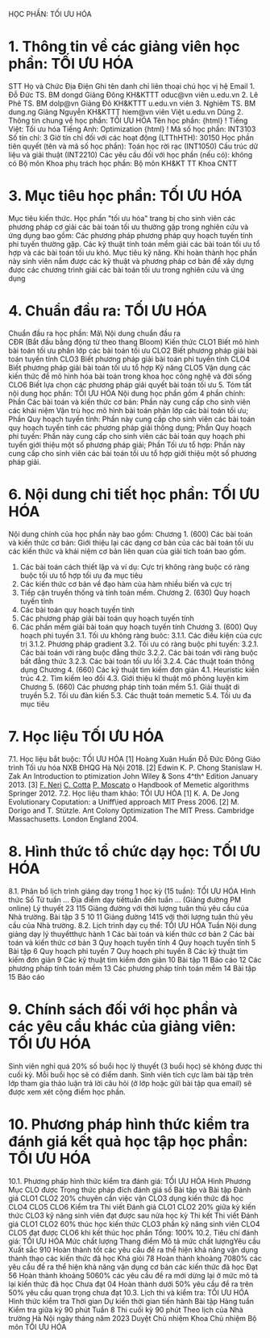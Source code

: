 HỌC PHẦN: TỐI ƯU HÓA
# 1. Thông tin về các giảng viên học phần: TỐI ƯU HÓA
STT Họ và Chức Địa Điện Ghi tên danh chỉ liên thoại chú học vị hệ Email 1. Đỗ Đức TS. BM dongd Giảng Đông KH&KTTT oduc\@vn viên u.edu.vn 2. Lê Phê TS. BM dolp\@vn Giảng Đô KH&KTTT u.edu.vn viên 3. Nghiêm TS. BM dung.ng Giảng Nguyễn KH&KTTT hiem\@vn viên Việt u.edu.vn Dũng 2. Thông tin chung về học phần: TỐI ƯU HÓA Tên học phần:
{html}
! Tiếng Việt: Tối ưu hóa Tiếng Anh: Optimization
{html}
! Mã số học phần: INT3103 Số tín chỉ: 3 Giờ tín chỉ đối với các hoạt động (LTThHTH): 30150 Học phần tiên quyết (tên và mã số học phần): Toán học rời rạc
(INT1050) Cấu trúc dữ liệu và giải thuật (INT2210) Các yêu cầu đối với học phần (nếu có): không có Bộ môn Khoa phụ trách học phần: Bộ môn KH&KT TT Khoa CNTT
# 3. Mục tiêu học phần: TỐI ƯU HÓA
Mục tiêu kiến thức. Học phần "tối ưu hóa" trang bị cho sinh viên các phương pháp cơ giải các bài toán tối ưu thường gặp trong nghiên cứu và ứng dụng bao gồm: Các phương pháp phương pháp quy hoạch tuyến tính phi tuyến thường gặp. Các kỹ thuật tính toán mềm giải các bài toán tối ưu tổ hợp và các bài toán tối ưu khó. 
Mục tiêu kỹ năng. Khi hoàn thành học phần này sinh viên nắm được các kỹ thuật và phương pháp cơ bản để xây dựng được các chương trình giải các bài toán tối ưu trong nghiên cứu và ứng dụng
# 4. Chuẩn đầu ra: TỐI ƯU HÓA
Chuẩn đầu ra học phần: Mã\ Nội dung chuẩn đầu ra\
CĐR (Bắt đầu bằng động từ theo thang Bloom) Kiến thức
CLO1 Biết mô hình bài toán tối ưu phân lớp các bài toán tối ưu
CLO2 Biết phương pháp giải bài toán tuyến tính
CLO3 Biết phương pháp giải bài toán phi tuyến tính
CLO4 Biết phương pháp giải bài toán tối ưu tổ hợp
Kỹ năng
CLO5 Vận dụng các kiến thức để mô hình hóa bài toán trong khoa học công nghệ và đời sống
CLO6 Biết lựa chọn các phương pháp giải quyết bài toán tối ưu 5. Tóm tắt nội dung học phần: TỐI ƯU HÓA
Nội dung học phần gồm 4 phần chính:
Phần Các bài toán và kiến thức cơ bản: Phần này cung cấp cho sinh viên
các khái niệm Vận trù học mô hình bài toán phân lớp các bài toán tối
ưu;
Phần Quy hoạch tuyến tính: Phần này cung cấp cho sinh viên các bài toán
quy hoạch tuyến tính các phương pháp giải thông dụng;
Phần Quy hoạch phi tuyến: Phần này cung cấp cho sinh viên các bài toán
quy hoạch phi tuyến giới thiệu một số phương pháp giải;
Phần Tối ưu tổ hợp: Phần này cung cấp cho sinh viên các bài toán tối ưu
tổ hợp giới thiệu một số phương pháp giải.
# 6. Nội dung chi tiết học phần: TỐI ƯU HÓA
Nội dung chính của học phần này bao gồm: Chương 1. (600) Các bài toán và kiến thức cơ bản: Giới thiệu lại các dạng cơ bản của các bài toán tối ưu các kiến thức và khái niệm cơ bản liên quan của giải tích toán bao gồm.
1. Các bài toán cách thiết lập và ví dụ: Cực trị không ràng buộc có ràng buộc tối ưu tổ hợp tối ưu đa mục tiêu
2. Các kiến thức cơ bản về đạo hàm của hàm nhiều biến và cực trị
3. Tiếp cận truyền thống và tính toán mềm. Chương 2. (630) Quy hoạch tuyến tính
1. Các bài toán quy hoạch tuyến tính
2. Các phương pháp giải bài toán quy hoạch tuyến tính
3. Các phần mềm giải bài toán quy hoạch tuyến tính Chương 3. (600) Quy hoạch phi tuyến
3.1. Tối ưu không ràng buôc: 
3.1.1. Các điều kiện của cực trị 
3.1.2. Phương pháp gradient
3.2. Tối ưu có ràng buộc phi tuyến: 
3.2.1. Các bài toán với ràng buộc đẳng thức 
3.2.2. Các bài toán với ràng buộc bất đẳng thức 
3.2.3. Các bài toán tối ưu lồi 
3.2.4. Các thuật toán thông dụng 
Chương 4. (660) Các kỹ thuật tìm kiếm đơn giản 
4.1. Heuristic kiến trúc 
4.2. Tìm kiếm leo đồi 
4.3. Giới thiệu kĩ thuật mô phỏng luyện kim 
Chương 5. (660) Các phương pháp tính toán mềm 
5.1. Giải thuật di truyền 
5.2. Tối ưu đàn kiến 
5.3. Các thuật toán memetic 
5.4. Tối ưu đa mục tiêu
# 7. Học liệu TỐI ƯU HÓA
7.1. Học liệu bắt buộc: TỐI ƯU HÓA \[1\] Hoàng Xuân Huấn Đỗ Đức Đông Giáo trình Tối ưu hóa NXB ĐHQG Hà
Nội 2018.
\[2\] Edwin K. P. Chong Stanislaw H. Zak An Introduction to
ptimization John Wiley & Sons 4^th^ Edition January 2013.
\[3\] [F.
Neri](http:link.springer.comsearch?facetauthor%22FerranteNeri%22)
[C.
Cotta](http:link.springer.comsearch?facetauthor%22CarlosCotta%22)
[P.
Moscato](http:link.springer.comsearch?facetauthor%22PabloMoscato%22)
o Handbook of Memetic algorithms Springer 2012.
7.2. Học liệu tham khảo: TỐI ƯU HÓA \[1\] K. A. De Jong Evolutionary Coputation: a Uniff\\ied approach MIT
Press 2006.
\[2\] M. Dorigo and T. Stützle. Ant Colony Optimization The MIT Press.
Cambridge Massachusetts. London England 2004.
# 8. Hình thức tổ chức dạy học: TỐI ƯU HÓA
8.1. Phân bổ lịch trình giảng dạy trong 1 học kỳ (15 tuần): TỐI ƯU HÓA Hình thức Số Từ tuần ... Địa điểm dạy tiếttuần đến tuần ... (Giảng đường PM online) Lý thuyết 23 115 Giảng đường với thời lượng tuân thủ yêu cầu của Nhà trường. Bài tập 3 5 10 11 Giảng đường 1415 với thời lượng tuân thủ yêu cầu của Nhà trường. 8.2. Lịch trình dạy cụ thể: TỐI ƯU HÓA Tuần Nội dung giảng dạy lý thuyếtthực hành 1 Các bài toán và kiến thức cơ bản
2 Các bài toán và kiến thức cơ bản
3 Quy hoạch tuyến tính
4 Quy hoạch tuyến tính
5 Bài tập
6 Quy hoạch phi tuyến
7 Quy hoạch phi tuyến
8 Các kỹ thuật tìm kiếm đơn giản
9 Các kỹ thuật tìm kiếm đơn giản
10 Bài tập
11 Báo cáo
12 Các phương pháp tính toán mềm
13 Các phương pháp tính toán mềm
14 Bài tập
15 Báo cáo
# 9. Chính sách đối với học phần và các yêu cầu khác của giảng viên: TỐI ƯU HÓA
Sinh viên nghỉ quá 20% số buổi học lý thuyết (3 buổi học) sẽ không được thi cuối kỳ. Mỗi buổi học sẽ có điểm danh. Sinh viên tích cực làm bài tập trên lớp tham gia thảo luận trả lời câu hỏi (ở lớp hoặc gửi bài tập qua email) sẽ được xem xét cộng điểm học phần.
# 10. Phương pháp hình thức kiểm tra đánh giá kết quả học tập học phần: TỐI ƯU HÓA
10.1. Phương pháp hình thức kiểm tra đánh giá: TỐI ƯU HÓA Hình Phương Mục CLO được Trọng thức pháp đích đánh giá số Bài tập và Bài tập Đánh giá CLO1 CLO2 20% chuyên cần việc vận CLO3 dụng kiến thức đã học CLO4 CLO5 CLO6 Kiểm tra Thi viết Đánh giá CLO1 CLO2 20% giữa kỳ kiến thức CLO3 kỹ năng sinh viên đạt được sau nửa học kỳ Thi kết Thi viết Đánh giá CLO1 CLO2 60% thúc học kiến thức CLO3 phần kỹ năng sinh viên CLO4 CLO5 đạt được CLO6 khi kết thúc học phần Tổng: 100% 10.2. Tiêu chí đánh giá: TỐI ƯU HÓA Mức chất lượng Thang điểm Mô tả mức chất lượngYêu cầu Xuất sắc 910 Hoàn thành tốt các yêu cầu đề ra thể hiện khả năng vận dụng thành thạo các kiến thức đã học
Khá giỏi 78 Hoàn thành khoảng 7080% các yêu cầu đề ra thể hiện khả năng vận dụng cơ bản các kiến thức đã học
Đạt 56 Hoàn thành khoảng 5060% các yêu cầu đề ra mới dừng lại ở mức mô tả lại kiến thức đã học
Chưa đạt 04 Hoàn thành dưới 50% yêu cầu đề ra trên 50% yêu cầu quan trọng chưa đạt
10.3. Lịch thi và kiểm tra: TỐI ƯU HÓA Hình thức kiểm tra Thời gian Dự kiến thời gian tiến hành Bài tập Hàng tuần
Kiểm tra giữa kỳ 90 phút Tuần 8
Thi cuối kỳ 90 phút Theo lịch của Nhà trường
Hà Nội ngày tháng năm 2023 Duyệt Chủ nhiệm Khoa Chủ nhiệm Bộ môn TỐI ƯU HÓA
